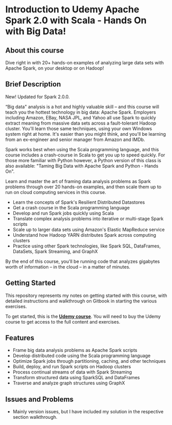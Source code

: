# Introduction to Udemy Apache Spark 2.0 with Scala - Hands On with Big Data!

## About this course

Dive right in with 20+ hands-on examples of analyzing large data sets with Apache Spark, on your desktop or on Hadoop!

## Brief Description

New! Updated for Spark 2.0.0.

“Big data" analysis is a hot and highly valuable skill – and this course will teach you the hottest technology in big data: Apache Spark. Employers including Amazon, EBay, NASA JPL, and Yahoo all use Spark to quickly extract meaning from massive data sets across a fault-tolerant Hadoop cluster. You'll learn those same techniques, using your own Windows system right at home. It's easier than you might think, and you'll be learning from an ex-engineer and senior manager from Amazon and IMDb.

Spark works best when using the Scala programming language, and this course includes a crash-course in Scala to get you up to speed quickly. For those more familiar with Python however, a Python version of this class is also available: "Taming Big Data with Apache Spark and Python - Hands On".

Learn and master the art of framing data analysis problems as Spark problems through over 20 hands-on examples, and then scale them up to run on cloud computing services in this course.

* Learn the concepts of Spark's Resilient Distributed Datastores
* Get a crash course in the Scala programming language
* Develop and run Spark jobs quickly using Scala
* Translate complex analysis problems into iterative or multi-stage Spark scripts
* Scale up to larger data sets using Amazon's Elastic MapReduce service
* Understand how Hadoop YARN distributes Spark across computing clusters
* Practice using other Spark technologies, like Spark SQL, DataFrames, DataSets, Spark Streaming, and GraphX

By the end of this course, you'll be running code that analyzes gigabytes worth of information – in the cloud – in a matter of minutes.

## Getting Started

This repository represents my notes on getting started with this course, with detailed instructions and walkthrough on Gitbook in starting the various exercises.

To get started, this is the **[Udemy course](https://www.udemy.com/apache-spark-with-scala-hands-on-with-big-data/)**. You will need to buy the Udemy course to get access to the full content and exercises.

## Features
* Frame big data analysis problems as Apache Spark scripts
* Develop distributed code using the Scala programming language
* Optimize Spark jobs through partitioning, caching, and other techniques
* Build, deploy, and run Spark scripts on Hadoop clusters
* Process continual streams of data with Spark Streaming
* Transform structured data using SparkSQL and DataFrames
* Traverse and analyze graph structures using GraphX

## Issues and Problems
* Mainly version issues, but I have included my solution in the respective section walkthrough.
